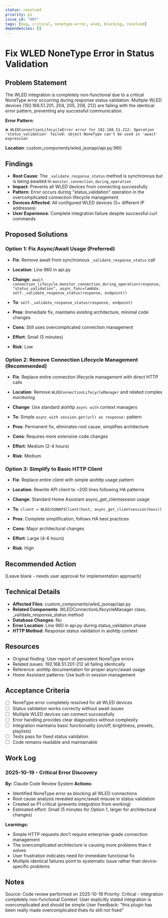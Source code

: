 ```yaml
---
status: resolved
priority: p1
issue_id: "007"
tags: [bug, critical, nonetype-error, wled, blocking, resolved]
dependencies: []
---
```


# Fix WLED NoneType Error in Status Validation

## Problem Statement
The WLED integration is completely non-functional due to a critical NoneType error occurring during response status validation. Multiple WLED devices (192.168.51.201, 204, 205, 208, 212) are failing with the identical error pattern, preventing any successful communication.

**Error Pattern**:
```
❌ WLEDConnectionLifecycleError error for 192.168.51.212: Operation 'status_validation' failed: object NoneType can't be used in 'await' expression
```

**Location**: custom_components/wled_jsonapi/api.py:960

## Findings
- **Root Cause**: The `_validate_response_status` method is synchronous but is being awaited in `monitor_connection_during_operation`
- **Impact**: Prevents all WLED devices from connecting successfully
- **Pattern**: Error occurs during "status_validation" operation in the overcomplicated connection lifecycle management
- **Devices Affected**: All configured WLED devices (5+ different IP addresses)
- **User Experience**: Complete integration failure despite successful curl commands

## Proposed Solutions

### Option 1: Fix Async/Await Usage (Preferred)
- **Fix**: Remove await from synchronous `_validate_response_status` call
- **Location**: Line 960 in api.py
- **Change**: `await connection_lifecycle.monitor_connection_during_operation(response, "status_validation", async_func=lambda: self._validate_response_status(response, endpoint))`
- **To**: `self._validate_response_status(response, endpoint)`

- **Pros**: Immediate fix, maintains existing architecture, minimal code changes
- **Cons**: Still uses overcomplicated connection management
- **Effort**: Small (5 minutes)
- **Risk**: Low

### Option 2: Remove Connection Lifecycle Management (Recommended)
- **Fix**: Replace entire connection lifecycle management with direct HTTP calls
- **Location**: Remove `WLEDConnectionLifecycleManager` and related complex monitoring
- **Change**: Use standard aiohttp `async with` context managers
- **To**: Simple `async with session.get(url) as response:` pattern

- **Pros**: Permanent fix, eliminates root cause, simplifies architecture
- **Cons**: Requires more extensive code changes
- **Effort**: Medium (2-4 hours)
- **Risk**: Medium

### Option 3: Simplify to Basic HTTP Client
- **Fix**: Replace entire client with simple aiohttp usage pattern
- **Location**: Rewrite API client to ~200 lines following HA patterns
- **Change**: Standard Home Assistant async_get_clientsession usage
- **To**: `client = WLEDJSONAPIClient(host, async_get_clientsession(hass))`

- **Pros**: Complete simplification, follows HA best practices
- **Cons**: Major architectural changes
- **Effort**: Large (4-6 hours)
- **Risk**: High

## Recommended Action
[Leave blank - needs user approval for implementation approach]

## Technical Details
- **Affected Files**: custom_components/wled_jsonapi/api.py
- **Related Components**: WLEDConnectionLifecycleManager class, _validate_response_status method
- **Database Changes**: No
- **Error Location**: Line 960 in api.py during status_validation phase
- **HTTP Method**: Response status validation in aiohttp context

## Resources
- Original finding: User report of persistent NoneType errors
- Related issues: 192.168.51.201-212 all failing identically
- Reference: aiohttp documentation for proper async/await usage
- Home Assistant patterns: Use built-in session management

## Acceptance Criteria
- [ ] NoneType error completely resolved for all WLED devices
- [ ] Status validation works correctly without await issues
- [ ] Multiple WLED devices can connect successfully
- [ ] Error handling provides clear diagnostics without complexity
- [ ] Integration maintains basic functionality (on/off, brightness, presets, playlists)
- [ ] Tests pass for fixed status validation
- [ ] Code remains readable and maintainable

## Work Log

### 2025-10-19 - Critical Error Discovery
**By:** Claude Code Review System
**Actions:**
- Identified NoneType error as blocking all WLED connections
- Root cause analysis revealed async/await misuse in status validation
- Created as P1 critical (prevents integration from working)
- Estimated effort: Small (5 minutes for Option 1, larger for architectural changes)

**Learnings:**
- Simple HTTP requests don't require enterprise-grade connection management
- The overcomplicated architecture is causing more problems than it solves
- User frustration indicates need for immediate functional fix
- Multiple identical failures point to systematic issue rather than device-specific problems

## Notes
Source: Code review performed on 2025-10-19
Priority: Critical - integration completely non-functional
Context: User explicitly stated integration is overcomplicated and should be simple
User Feedback: "this plugin has been really made overcomplicated thats its still not fixed"